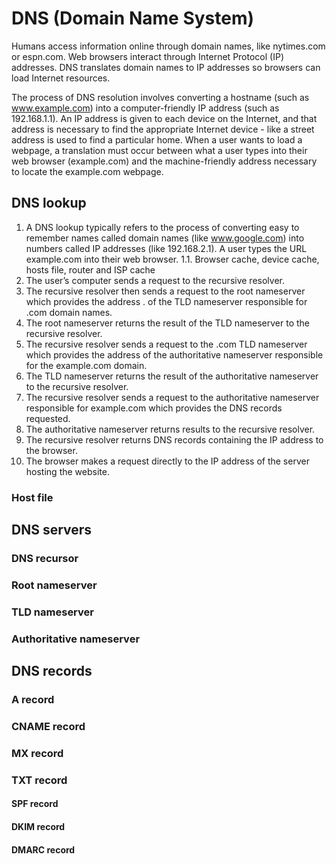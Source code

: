 DNS (Domain Name System)
========================

Humans access information online through domain names, like nytimes.com or espn.com. Web browsers interact through Internet Protocol (IP) addresses. DNS translates domain names to IP addresses so browsers can load Internet resources.

The process of DNS resolution involves converting a hostname (such as www.example.com) into a computer-friendly IP address (such as 192.168.1.1). An IP address is given to each device on the Internet, and that address is necessary to find the appropriate Internet device - like a street address is used to find a particular home. When a user wants to load a webpage, a translation must occur between what a user types into their web browser (example.com) and the machine-friendly address necessary to locate the example.com webpage.

## DNS lookup

1. A DNS lookup typically refers to the process of converting easy to remember names called domain names (like www.google.com) into numbers called IP addresses (like 192.168.2.1).
A user types the URL example.com into their web browser.
    1.1. Browser cache, device cache, hosts file, router and ISP cache
2. The user’s computer sends a request to the recursive resolver.
3. The recursive resolver then sends a request to the root nameserver which provides the address . of the TLD nameserver responsible for .com domain names.
4. The root nameserver returns the result of the TLD nameserver to the recursive resolver.
5. The recursive resolver sends a request to the .com TLD nameserver which provides the address of the authoritative nameserver responsible for the example.com domain.
6. The TLD nameserver returns the result of the authoritative nameserver to the recursive resolver.
7. The recursive resolver sends a request to the authoritative nameserver responsible for example.com which provides the DNS records requested.
8. The authoritative nameserver returns results to the recursive resolver.
9. The recursive resolver returns DNS records containing the IP address to the browser.
10. The browser makes a request directly to the IP address of the server hosting the website.

### Host file
## DNS servers
### DNS recursor
### Root nameserver
### TLD nameserver
### Authoritative nameserver
## DNS records
### A record
### CNAME record
### MX record
### TXT record
#### SPF record
#### DKIM record
#### DMARC record